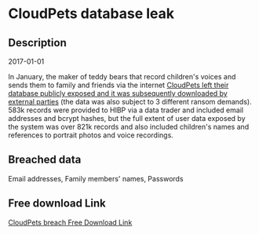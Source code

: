 # CloudPets database leak

## Description

2017-01-01

In January, the maker of teddy bears that record children's voices and sends them to family and friends via the internet <a href="https://www.troyhunt.com/data-from-connected-cloudpets-teddy-bears-leaked-and-ransomed-exposing-kids-voice-messages" target="_blank" rel="noopener">CloudPets left their database publicly exposed and it was subsequently downloaded by external parties</a> (the data was also subject to 3 different ransom demands). 583k records were provided to HIBP via a data trader and included email addresses and bcrypt hashes, but the full extent of user data exposed by the system was over 821k records and also included children's names and references to portrait photos and voice recordings.

## Breached data

Email addresses, Family members' names, Passwords

## Free download Link

[CloudPets breach Free Download Link](https://link-to.net/1229997/431.7588619314916/dynamic/?r=aHR0cHM6Ly93d3cubWVkaWFmaXJlLmNvbS92aWV3LzJVd1p2TnYyZ0NrMlgxSS9jbG91ZHBldHMuY29tL2ZpbGU=)
